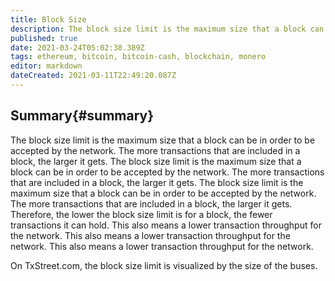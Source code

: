 ```yaml
---
title: Block Size
description: The block size limit is the maximum size that a block can be in order to be accepted by the network.
published: true
date: 2021-03-24T05:02:38.389Z
tags: ethereum, bitcoin, bitcoin-cash, blockchain, monero
editor: markdown
dateCreated: 2021-03-11T22:49:20.087Z
---
```


## Summary{#summary}

The block size limit is the maximum size that a block can be in order to be accepted by the network. The more transactions that are included in a block, the larger it gets. The block size limit is the maximum size that a block can be in order to be accepted by the network. The more transactions that are included in a block, the larger it gets. The block size limit is the maximum size that a block can be in order to be accepted by the network. The more transactions that are included in a block, the larger it gets. Therefore, the lower the block size limit is for a block, the fewer transactions it can hold. This also means a lower transaction throughput for the network. This also means a lower transaction throughput for the network. This also means a lower transaction throughput for the network.

On TxStreet.com, the block size limit is visualized by the size of the buses.
